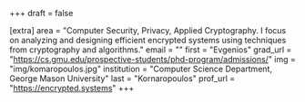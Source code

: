 +++
draft = false

[extra]
area = "Computer Security, Privacy, Applied Cryptography. I focus on analyzing and designing efficient encrypted systems using techniques from cryptography and algorithms."
email = ""
first = "Evgenios"
grad_url = "https://cs.gmu.edu/prospective-students/phd-program/admissions/"
img = "img/komaropoulos.jpg"
institution = "Computer Science Department, George Mason University"
last = "Kornaropoulos"
prof_url = "https://encrypted.systems"
+++